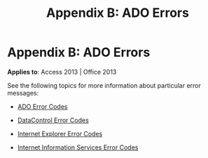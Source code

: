 ﻿---
title: 'Appendix B: ADO Errors'
TOCTitle: 'Appendix B: ADO Errors'
ms:assetid: b6a0e8a6-e629-b500-50cf-b7d4c45941d0
ms:mtpsurl: https://msdn.microsoft.com/en-us/library/JJ249877(v=office.15)
ms:contentKeyID: 48547280
ms.date: 09/18/2015
mtps_version: v=office.15
---

# Appendix B: ADO Errors


**Applies to**: Access 2013 | Office 2013

See the following topics for more information about particular error messages:

  - [ADO Error Codes](ado-error-codes.md)

  - [DataControl Error Codes](datacontrol-error-codes.md)

  - [Internet Explorer Error Codes](internet-explorer-error-codes.md)

  - [Internet Information Services Error Codes](internet-information-services-error-codes.md)

